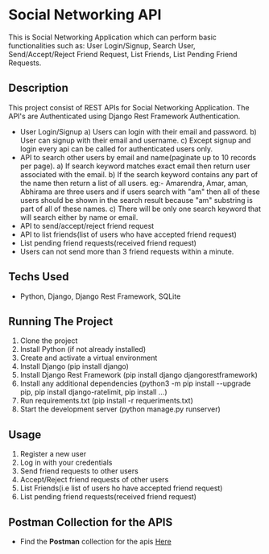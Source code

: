 # Social Networking API 
This is Social Networking Application which can perform basic functionalities such as:
User Login/Signup, Search User, Send/Accept/Reject Friend Request,
List Friends, List Pending Friend Requests.

## Description
This project consist of REST APIs for Social Networking Application. The API's are Authenticated using Django 
Rest Framework Authentication. 
* User Login/Signup
    a) Users can login with their email and password.
    b) User can signup with their email and username.
    c) Except signup and login every api can be called for authenticated users only.
* API to search other users by email and name(paginate up to 10 records per page).
    a) If search keyword matches exact email then return user associated with the email.
    b) If the search keyword contains any part of the name then return a list of all users.
        eg:- Amarendra, Amar, aman, Abhirama are three users and if users search with "am"
            then all of these users should be shown in the search result because "am"
            substring is part of all of these names.
    c) There will be only one search keyword that will search either by name or email.
* API to send/accept/reject friend request
* API to list friends(list of users who have accepted friend request)
* List pending friend requests(received friend request)
* Users can not send more than 3 friend requests within a minute.

## Techs Used
* Python, Django, Django Rest Framework, SQLite



## Running The Project
1. Clone the project
2. Install Python (if not already installed)
3. Create and activate a virtual environment
4. Install Django (pip install django)
5. Install Django Rest Framework (pip install django djangorestframework)
6. Install any additional dependencies (python3 -m pip install --upgrade pip, pip install django-ratelimit, pip install ...)
7. Run requirements.txt (pip install -r requeriments.txt)
8. Start the development server (python manage.py runserver)



## Usage
1. Register a new user
2. Log in with your credentials
3. Send friend requests to other users
4. Accept/Reject friend requests of other users
5. List Friends(i.e list of users ho have accepted friend request)
6. List pending friend requests(received friend request)

## Postman Collection for the APIS
* Find the **Postman** collection for the apis [Here](https://api.postman.com/collections/3660213-629525d7-a171-4ee6-a5e5-7f2e8d13be9a?access_key=PMAT-01HQP8QFZBPZQGRB77TNFBK9AV)





